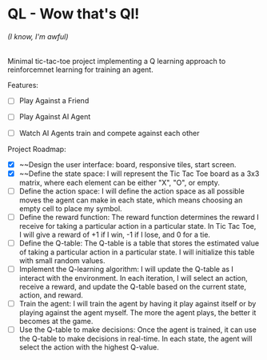 # QL - Wow that's Ql!
###### (I know, I'm awful)

Minimal tic-tac-toe project implementing a Q learning approach to reinforcemnet learning for training an agent.


Features:
- [ ] Play Against a Friend
- [ ] Play Against AI Agent
- [ ] Watch AI Agents train and compete against each other


Project Roadmap:

- [x] ~~Design the user interface: board, responsive tiles, start screen.
- [x] ~~Define the state space: I will represent the Tic Tac Toe board as a 3x3 matrix, where each element can be either "X", "O", or empty.
- [ ] Define the action space: I will define the action space as all possible moves the agent can make in each state, which means choosing an empty cell to place my symbol.
- [ ] Define the reward function: The reward function determines the reward I receive for taking a particular action in a particular state. In Tic Tac Toe, I will give a reward of +1 if I win, -1 if I lose, and 0 for a tie.
- [ ] Define the Q-table: The Q-table is a table that stores the estimated value of taking a particular action in a particular state. I will initialize this table with small random values.
- [ ] Implement the Q-learning algorithm: I will update the Q-table as I interact with the environment. In each iteration, I will select an action, receive a reward, and update the Q-table based on the current state, action, and reward.
- [ ] Train the agent: I will train the agent by having it play against itself or by playing against the agent myself. The more the agent plays, the better it becomes at the game.
- [ ] Use the Q-table to make decisions: Once the agent is trained, it can use the Q-table to make decisions in real-time. In each state, the agent will select the action with the highest Q-value.
